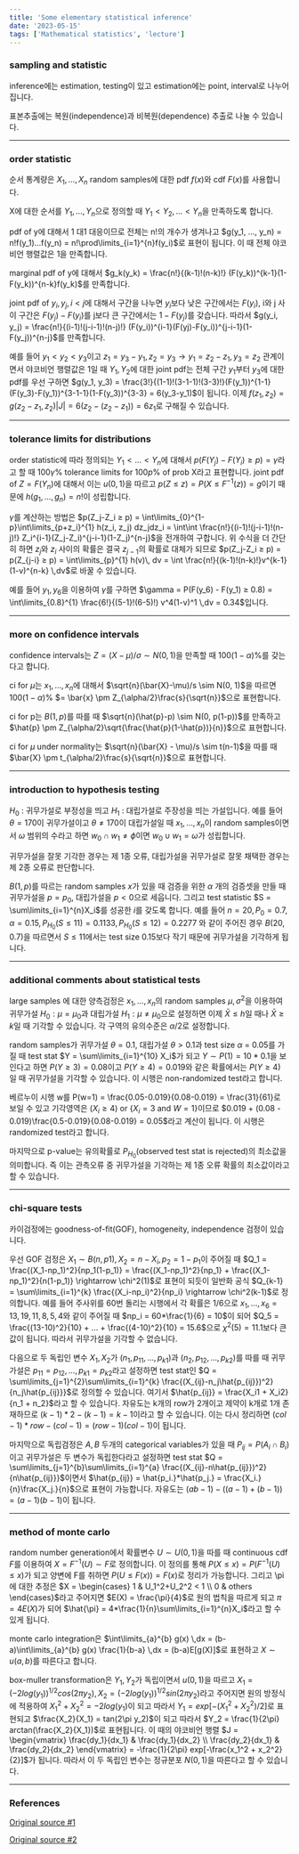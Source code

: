 ```yaml
---
title: 'Some elementary statistical inference'
date: '2023-05-15'
tags: ['Mathematical statistics', 'lecture']
---
```


### sampling and statistic

inference에는 estimation, testing이 있고 estimation에는 point, interval로 나누어집니다.

표본추출에는 복원(independence)과 비복원(dependence) 추출로 나눌 수 있습니다.

---

### order statistic

순서 통계량은 $X_1, …, X_n$ random samples에 대한 pdf $f(x)$와 cdf $F(x)$를 사용합니다.

X에 대한 순서를 $Y_1, …, Y_n$으로 정의할 때 $Y_1 < Y_2, … < Y_n$을 만족하도록 합니다.

pdf of y에 대해서 1 대1 대응이므로 전체는 n!의 개수가 생겨나고 $g(y_1, …, y_n) = n!f(y_1)…f(y_n) = n!\prod\limits_{i=1}^{n}f(y_i)$로 표현이 됩니다. 이 때 전체 야코비언 행렬값은 1을 만족합니다.

marginal pdf of y에 대해서 $g_k(y_k) = \frac{n!}{(k-1)!(n-k)!} (F(y_k))^{k-1}(1-F(y_k))^{n-k}f(y_k)$를 만족합니다.

joint pdf of $y_i, y_j, i<j$에 대해서 구간을 나누면 $y_i$보다 낮은 구간에서는 $F(y_i)$, i와 j 사이 구간은 $F(y_j)-F(y_i)$를 j보다 큰 구간에서는 $1-F(y_j)$를 갖습니다. 따라서 $g(y_i, y_j) = \frac{n!}{(i-1)!(j-i-1)!(n-j)!} (F(y_i))^{i-1}(F(yj)-F(y_i))^{j-i-1}(1-F(y_j))^{n-j}$를 만족합니다.

예를 들어 $y_1 < y_2 < y_3$이고 $z_1 = y_3-y_1, z_2 = y_3 \rightarrow y_1 = z_2-z_1, y_3 = z_2$ 관계이면서 야코비언 행렬값은 1일 때 $Y_1, Y_2$에 대한 joint pdf는 전체 구간 $y_1$부터 $y_3$에 대한 pdf를 우선 구하면 $g(y_1, y_3) = \frac{3!}{(1-1)!(3-1-1)!(3-3)!}(F(y_1))^{1-1}(F(y_3)-F(y_1))^{3-1-1}(1-F(y_3))^{3-3} = 6(y_3-y_1)$이 됩니다. 이제 $f(z_1, z_2) = g(z_2-z_1, z_2)|J| = 6(z_2-(z_2-z_1)) = 6z_1$로 구해질 수 있습니다.

---

### tolerance limits for distributions

order statistic에 따라 정의되는 $Y_1 < … < Y_n$에 대해서 $p(F(Y_j)-F(Y_i) ≥ p) = \gamma$라고 할 때 100$\gamma$% tolerance limits for 100$p$% of prob X라고 표현합니다. joint pdf of $Z = F(Y_n)$에 대해서 이는 $u(0, 1)$을 따르고 $p(Z ≤ z) = P(X ≤ F^{-1}(z)) = g$이기 때문에 $h(g_1, …, g_n) = n!$이 성립합니다.

$\gamma$를 계산하는 방법은 $p(Z_j-Z_i ≥ p) = \int\limits_{0}^{1-p}\int\limits_{p+z_i}^{1} h(z_i, z_j) dz_jdz_i = \int\int \frac{n!}{(i-1)!(j-i-1)!(n-j)!} Z_i^{i-1}(Z_j-Z_i)^{j-i-1}(1-Z_j)^{n-j}$을 전개하여 구합니다. 위 수식을 더 간단히 하면 $z_j$와 $z_i$ 사이의 확률은 결국 $z_{j-1}$의 확률로 대체가 되므로 $p(Z_j-Z_i ≥ p) = p(Z_{j-i} ≥ p) = \int\limits_{p}^{1} h(v)\, dv = \int \frac{n!}{(k-1)!(n-k)!}v^{k-1}(1-v)^{n-k} \,dv$로 바꿀 수 있습니다.

예를 들어 $y_1, y_6$을 이용하여 $\gamma$를 구하면 $\gamma = P(F(y_6) - F(y_1) ≥ 0.8) = \int\limits_{0.8}^{1} \frac{6!}{(5-1}!(6-5)!) v^4(1-v)^1 \,dv = 0.34$입니다.

---

### more on confidence intervals

confidence intervals는 $Z = (X-\mu)/\sigma \sim N(0, 1)$을 만족할 때 100$(1-\alpha)$%를 갖는다고 합니다.

ci for $\mu$는 $x_1, …, x_n$에 대해서 $\sqrt{n}(\bar{X}-\mu)/s \sim N(0, 1)$을 따르면 100$(1-\alpha)$% $= \bar{x} \pm Z_{\alpha/2}\frac{s}{\sqrt{n}}$으로 표현합니다.

ci for p는 $B(1, p)$를 따를 때 $\sqrt{n}(\hat{p}-p) \sim N(0, p(1-p))$를 만족하고 $\hat{p} \pm Z_{\alpha/2}\sqrt{\frac{\hat{p}(1-\hat{p})}{n}}$으로 표현합니다.

ci for $\mu$ under normality는 $\sqrt{n}(\bar{X} - \mu)/s \sim t(n-1)$을 따를 때 $\bar{X} \pm t_{\alpha/2}\frac{s}{\sqrt{n}}$으로 표현합니다.

---

### introduction to hypothesis testing

$H_0$ : 귀무가설로 부정성을 띄고 $H_1$ : 대립가설로 주장성을 띄는 가설입니다. 예를 들어 $\theta = 170$이 귀무가설이고 $\theta \ne 170$이 대립가설일 때 $x_1, …, x_n$이 random samples이면서 $\omega$ 범위의 수라고 하면 $w_0 \cap w_1 \ne \phi$이면 $w_0 \cup w_1 = \omega$가 성립합니다.

귀무가설을 잘못 기각한 경우는 제 1종 오류, 대립가설을 귀무가설로 잘못 채택한 경우는 제 2종 오류로 판단합니다.

$B(1, p)$를 따르는 random samples $x$가 있을 때 검증을 위한 $\alpha$ 개의 검증셋을 만들 때 귀무가설을 $p=p_0$, 대립가설을 $p < 0$으로 세웁니다. 그리고 test statistic $S = \sum\limits_{i=1}^{n}X_i$를 성공한 $i$를 갖도록 합니다. 예를 들어 $n = 20, P_0 = 0.7, \alpha = 0.15, P_{H_0}(S≤11) = 0.1133, P_{H_0}(S≤12) = 0.2277$ 와 같이 주어진 경우 $B(20, 0.7)$을 따르면서 $S≤11$에서는 test size 0.15보다 작기 때문에 귀무가설을 기각하게 됩니다.

---

### additional comments about statistical tests

large samples 에 대한 양측검정은 $x_1, …, x_n$의 random samples $\mu, \sigma^2$을 이용하여 귀무가설 $H_0 :  \mu = \mu_0$과 대립가설 $H_1 : \mu \ne \mu_0$으로 설정하면 이제 $\bar{X} ≤ h$일 때나 $\bar{X} ≥ k$일 때 기각할 수 있습니다. 각 구역의 유의수준은 $\alpha/2$로 설정합니다.

random samples가 귀무가설 $\theta = 0.1$, 대립가설 $\theta > 0.1$과 test size $\alpha$ = 0.05를 가질 때 test stat $Y = \sum\limits_{i=1}^{10} X_i$가 되고 $Y \sim P(1) = 10 * 0.1$을 보인다고 하면 $P(Y ≥ 3) = 0.08$이고 $P(Y ≥ 4) = 0.019$와 같은 확률에서는 $P(Y ≥ 4)$ 일 때 귀무가설을 기각할 수 있습니다. 이 시행은 non-randomized test라고 합니다.

베르누이 시행 w를 P(w=1) = \frac{0.05-0.019}{0.08-0.019} = \frac{31}{61}로 보일 수 있고 기각영역은 ($X_i ≥ 4$) or {$X_i = 3$ and $W = 1$}이므로 $0.019 + (0.08 - 0.019)\frac{0.5-0.019}{0.08-0.019} = 0.05$라고 계산이 됩니다. 이 시행은 randomized test라고 합니다.

마지막으로 p-value는 유의확률로 $P_{H_0}$(observed test stat is rejected)의 최소값을 의미합니다. 즉 이는 관측오류 중 귀무가설을 기각하는 제 1종 오류 확률의 최소값이라고 할 수 있습니다.

---

### chi-square tests

카이검정에는 goodness-of-fit(GOF), homogeneity, independence 검정이 있습니다.

우선 GOF 검정은 $X_1 \sim B(n, p1), X_2 = n-X_i, p_2 = 1-p_1$이 주어질 때 $Q_1 = \frac{(X_1-np_1)^2}{np_1(1-p_1)} = \frac{(X_1-np_1)^2}{np_1} + \frac{(X_1-np_1)^2}{n(1-p_1)} \rightarrow \chi^2(1)$로 표현이 되듯이 일반화 공식 $Q_{k-1} = \sum\limits_{i=1}^{k} \frac{(X_i-np_i)^2}{np_i} \rightarrow \chi^2(k-1)$로 정의합니다. 예를 들어 주사위를 60번 돌리는 시행에서 각 확률은 1/6으로 $x_1, …, x_6 = 13, 19, 11, 8, 5, 4$와 같이 주어질 때 $np_i = 60*\frac{1}{6} = 10$이 되어 $Q_5 = \frac{(13-10)^2}{10} + … + \frac{(4-10)^2}{10} = 15.6$으로 $\chi^2(5) = 11.1$보다 큰 값이 됩니다. 따라서 귀무가설을 기각할 수 없습니다.

다음으로 두 독립인 변수 $X_1, X_2$가 $(n_1, p_{11}, …, p_{k1})$과 $(n_2, p_{12}, …, p_{k2})$를 따를 때 귀무가설은 $p_{11} = p_{12}, …, p_{k1} = p_{k2}$라고 설정하면 test stat인 $Q = \sum\limits_{j=1}^{2}\sum\limits_{i=1}^{k} \frac{(X_{ij}-n_j\hat{p_{ij}})^2}{n_j\hat{p_{ij}}}$로 정의할 수 있습니다. 여기서 $\hat{p_{ij}} = \frac{X_i1 + X_i2}{n_1 + n_2}$라고 할 수 있습니다. 자유도는 k개의 row가 2개이고 제약이 k개로 1개 존재하므로 $(k-1)*2 - (k-1) = k-1$이라고 할 수 있습니다. 이는 다시 정리하면 $(col-1)*row - (col-1) = (row-1)(col-1)$이 됩니다.

마지막으로 독립검정은 $A, B$ 두개의 categorical variables가 있을 때 $P_{ij} = P(A_i \cap B_i)$이고 귀무가설은 두 변수가 독립한다라고 설정하면 test stat $Q = \sum\limits_{j=1}^{b}\sum\limits_{i=1}^{a} \frac{(X_{ij}-n\hat{p_{ij}})^2}{n\hat{p_{ij}}}$이면서 $\hat{p_{ij}} = \hat{p_i.}*\hat{p_j.} = \frac{X_i.}{n}\frac{X_j.}{n}$으로 표현이 가능합니다. 자유도는 $(ab - 1) - ((a-1)+(b-1)) = (a-1)(b-1)$이 됩니다.

---

### method of monte carlo

random number generation에서 확률변수 $U \sim U(0,1)$을 따를 때 continuous cdf $F$를 이용하여 $X = F^{-1}(U) \sim F$로 정의합니다. 이 정의를 통해 $P(X ≤ x) = P(F^{-1}(U) ≤ x)$가 되고 양변에 F를 취하면 $P(U ≤ F(x)) = F(x)$로 정리가 가능합니다. 그리고 \pi에 대한 추정은 $X = \begin{cases} 1 & U_1^2+U_2^2 < 1 \\ 0 & others \end{cases}$라고 주어지면 $E(X) = \frac{\pi}{4}$로 원의 법칙을 따르게 되고 $\pi = 4E(X)$가 되어 $\hat{\pi} = 4*\frac{1}{n}\sum\limits_{i=1}^{n}X_i$라고 할 수 있게 됩니다.

monte carlo integration은 $\int\limits_{a}^{b} g(x) \,dx = (b-a)\int\limits_{a}^{b} g(x) \frac{1}{b-a} \,dx = (b-a)E[g(X)]$로 표현하고 $X \sim u(a, b)$를 따른다고 합니다.

box-muller transformation은 $Y_1, Y_2$가 독립이면서 $u(0,1)$을 따르고 $X_1 = (-2log(y_1))^{1/2}cos(2\pi y_2), X_2 = (-2log(y_1))^{1/2}sin(2\pi y_2)$라고 주어지면 원의 방정식에 적용하여 $X_1^2 + X_2^2 = -2log(y_1)$이 되고 따라서 $Y_1 = exp[-(X_1^2 + X_2^2)/2]$로 표현되고 $\frac{X_2}{X_1} = tan(2\pi y_2)$이 되고 따라서 $Y_2 = \frac{1}{2\pi} arctan(\frac{X_2}{X_1})$로 표현됩니다. 이 때의 야코비언 행렬 $J = \begin{vmatrix} \frac{dy_1}{dx_1} & \frac{dy_1}{dx_2} \\ \frac{dy_2}{dx_1} & \frac{dy_2}{dx_2} \end{vmatrix} = -\frac{1}{2\pi} exp[-\frac{x_1^2 + x_2^2}{2}]$가 됩니다. 따라서 이 두 독립인 변수는 정규분포 $N(0, 1)$을 따른다고 할 수 있습니다.

---

### References

[Original source #1](http://www.kocw.net/home/cview.do?cid=7c789810ade43386)

[Original source #2](http://www.kocw.net/home/search/kemView.do?kemId=1390551)


